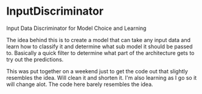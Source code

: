 # InputDiscriminator
Input Data Discriminator for Model Choice and Learning

The idea behind this is to create a model that can take any input data and learn how to classify it and determine what sub model it should be passed to. Basically a quick filter to determine what part of the architecture gets to try out the predictions. 

This was put together on a weekend just to get the code out that slightly resembles the idea.  Will clean it and shorten it. I'm also learning as I go so it will change alot.  The code here barely resembles the idea. 
